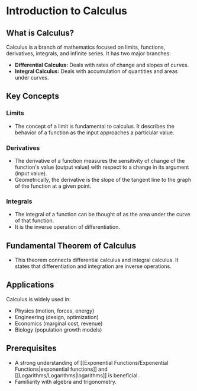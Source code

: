 # Introduction to Calculus

## What is Calculus?
Calculus is a branch of mathematics focused on limits, functions, derivatives, integrals, and infinite series. It has two major branches:
- **Differential Calculus:** Deals with rates of change and slopes of curves.
- **Integral Calculus:** Deals with accumulation of quantities and areas under curves.

## Key Concepts
### Limits
- The concept of a limit is fundamental to calculus. It describes the behavior of a function as the input approaches a particular value.

### Derivatives
- The derivative of a function measures the sensitivity of change of the function's value (output value) with respect to a change in its argument (input value).
- Geometrically, the derivative is the slope of the tangent line to the graph of the function at a given point.

### Integrals
- The integral of a function can be thought of as the area under the curve of that function.
- It is the inverse operation of differentiation.

## Fundamental Theorem of Calculus
- This theorem connects differential calculus and integral calculus. It states that differentiation and integration are inverse operations.

## Applications
Calculus is widely used in:
- Physics (motion, forces, energy)
- Engineering (design, optimization)
- Economics (marginal cost, revenue)
- Biology (population growth models)

## Prerequisites
- A strong understanding of [[Exponential Functions/Exponential Functions|exponential functions]] and [[Logarithms/Logarithms|logarithms]] is beneficial.
- Familiarity with algebra and trigonometry.
